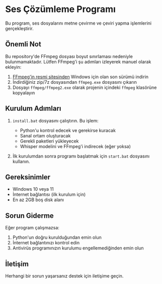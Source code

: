 # Ses Çözümleme Programı

Bu program, ses dosyalarını metne çevirme ve çeviri yapma işlemlerini gerçekleştirir.

## Önemli Not

Bu repository'de FFmpeg dosyası boyut sınırlaması nedeniyle bulunmamaktadır. Lütfen FFmpeg'i şu adımları izleyerek manuel olarak ekleyin:

1. [FFmpeg'in resmi sitesinden](https://ffmpeg.org/download.html) Windows için olan son sürümü indirin
2. İndirdiğiniz zip/7z dosyasından `ffmpeg.exe` dosyasını çıkarın
3. Dosyayı `ffmpeg/ffmpeg2.exe` olarak projenin içindeki `ffmpeg` klasörüne kopyalayın

## Kurulum Adımları

1. `install.bat` dosyasını çalıştırın. Bu işlem:
   - Python'u kontrol edecek ve gerekirse kuracak
   - Sanal ortam oluşturacak
   - Gerekli paketleri yükleyecek
   - Whisper modelini ve FFmpeg'i indirecek (eğer yoksa)

2. İlk kurulumdan sonra programı başlatmak için `start.bat` dosyasını kullanın.

## Gereksinimler

- Windows 10 veya 11
- İnternet bağlantısı (ilk kurulum için)
- En az 2GB boş disk alanı

## Sorun Giderme

Eğer program çalışmazsa:
1. Python'un doğru kurulduğundan emin olun
2. İnternet bağlantınızı kontrol edin
3. Antivirüs programınızın kurulumu engellemediğinden emin olun

## İletişim

Herhangi bir sorun yaşarsanız destek için iletişime geçin.
